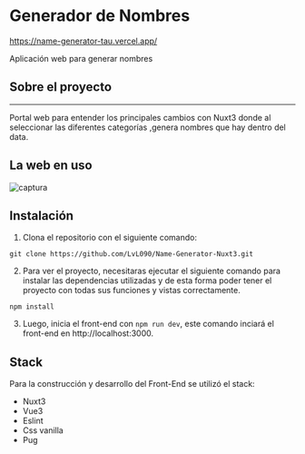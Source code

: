 # Generador de Nombres

https://name-generator-tau.vercel.app/

Aplicación web para generar nombres


## Sobre el proyecto

------------
Portal web para entender los principales cambios con Nuxt3 donde al seleccionar las diferentes categorías ,genera nombres que hay dentro del data.

## La web en uso


![captura](https://user-images.githubusercontent.com/99020950/197337390-5e66d936-e0c3-4503-a404-d4b8b833d0d6.png)


## Instalación

1. Clona el repositorio con el siguiente comando: 
```
git clone https://github.com/LvL090/Name-Generator-Nuxt3.git
```

2. Para ver el proyecto, necesitaras ejecutar el siguiente comando para instalar las dependencias utilizadas y de esta forma poder tener el proyecto con todas sus funciones y vistas correctamente.

```
npm install
```

3. Luego, inicia el front-end con `npm run dev`, este comando inciará el front-end en http://localhost:3000.



## Stack 
Para la construcción y desarrollo del Front-End se utilizó el stack:
- Nuxt3
- Vue3
- Eslint
- Css vanilla
- Pug
